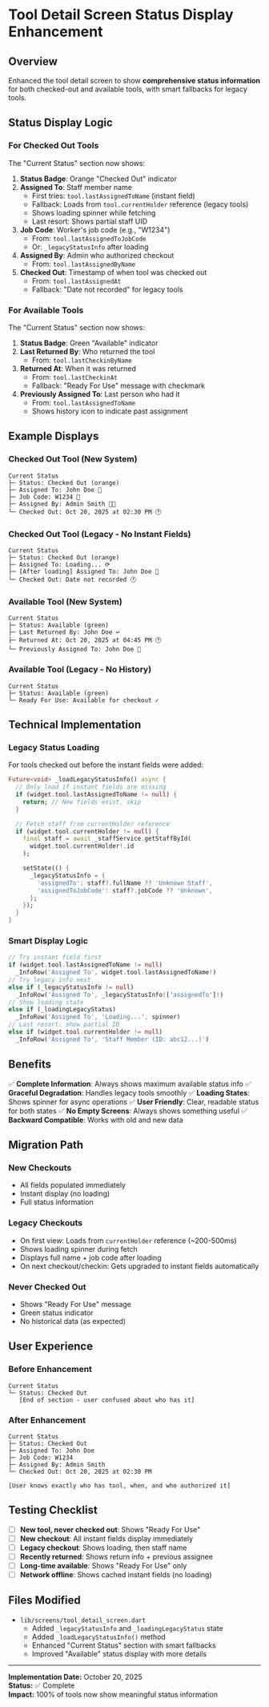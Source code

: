 # Tool Detail Screen Status Display Enhancement

## Overview

Enhanced the tool detail screen to show **comprehensive status information** for both checked-out and available tools, with smart fallbacks for legacy tools.

## Status Display Logic

### For Checked Out Tools

The "Current Status" section now shows:

1. **Status Badge**: Orange "Checked Out" indicator
2. **Assigned To**: Staff member name
   - First tries: `tool.lastAssignedToName` (instant field)
   - Fallback: Loads from `tool.currentHolder` reference (legacy tools)
   - Shows loading spinner while fetching
   - Last resort: Shows partial staff UID
3. **Job Code**: Worker's job code (e.g., "W1234")
   - From: `tool.lastAssignedToJobCode`
   - Or: `_legacyStatusInfo` after loading
4. **Assigned By**: Admin who authorized checkout
   - From: `tool.lastAssignedByName`
5. **Checked Out**: Timestamp of when tool was checked out
   - From: `tool.lastAssignedAt`
   - Fallback: "Date not recorded" for legacy tools

### For Available Tools

The "Current Status" section now shows:

1. **Status Badge**: Green "Available" indicator
2. **Last Returned By**: Who returned the tool
   - From: `tool.lastCheckinByName`
3. **Returned At**: When it was returned
   - From: `tool.lastCheckinAt`
   - Fallback: "Ready For Use" message with checkmark
4. **Previously Assigned To**: Last person who had it
   - From: `tool.lastAssignedToName`
   - Shows history icon to indicate past assignment

## Example Displays

### Checked Out Tool (New System)

```
Current Status
├─ Status: Checked Out (orange)
├─ Assigned To: John Doe 👤
├─ Job Code: W1234 🎫
├─ Assigned By: Admin Smith 👨‍💼
└─ Checked Out: Oct 20, 2025 at 02:30 PM 🕐
```

### Checked Out Tool (Legacy - No Instant Fields)

```
Current Status
├─ Status: Checked Out (orange)
├─ Assigned To: Loading... ⟳
├─ [After loading] Assigned To: John Doe 👤
└─ Checked Out: Date not recorded 🕐
```

### Available Tool (New System)

```
Current Status
├─ Status: Available (green)
├─ Last Returned By: John Doe ↩️
├─ Returned At: Oct 20, 2025 at 04:45 PM 🕐
└─ Previously Assigned To: John Doe 📜
```

### Available Tool (Legacy - No History)

```
Current Status
├─ Status: Available (green)
└─ Ready For Use: Available for checkout ✓
```

## Technical Implementation

### Legacy Status Loading

For tools checked out before the instant fields were added:

```dart
Future<void> _loadLegacyStatusInfo() async {
  // Only load if instant fields are missing
  if (widget.tool.lastAssignedToName != null) {
    return; // New fields exist, skip
  }

  // Fetch staff from currentHolder reference
  if (widget.tool.currentHolder != null) {
    final staff = await _staffService.getStaffById(
      widget.tool.currentHolder!.id
    );

    setState(() {
      _legacyStatusInfo = {
        'assignedTo': staff?.fullName ?? 'Unknown Staff',
        'assignedToJobCode': staff?.jobCode ?? 'Unknown',
      };
    });
  }
}
```

### Smart Display Logic

```dart
// Try instant field first
if (widget.tool.lastAssignedToName != null)
  _InfoRow('Assigned To', widget.tool.lastAssignedToName!)
// Try legacy info next
else if (_legacyStatusInfo != null)
  _InfoRow('Assigned To', _legacyStatusInfo!['assignedTo']!)
// Show loading state
else if (_loadingLegacyStatus)
  _InfoRow('Assigned To', 'Loading...', spinner)
// Last resort: show partial ID
else if (widget.tool.currentHolder != null)
  _InfoRow('Assigned To', 'Staff Member (ID: abc12...)')
```

## Benefits

✅ **Complete Information**: Always shows maximum available status info
✅ **Graceful Degradation**: Handles legacy tools smoothly
✅ **Loading States**: Shows spinner for async operations
✅ **User Friendly**: Clear, readable status for both states
✅ **No Empty Screens**: Always shows something useful
✅ **Backward Compatible**: Works with old and new data

## Migration Path

### New Checkouts

- All fields populated immediately
- Instant display (no loading)
- Full status information

### Legacy Checkouts

- On first view: Loads from `currentHolder` reference (~200-500ms)
- Shows loading spinner during fetch
- Displays full name + job code after loading
- On next checkout/checkin: Gets upgraded to instant fields automatically

### Never Checked Out

- Shows "Ready For Use" message
- Green status indicator
- No historical data (as expected)

## User Experience

### Before Enhancement

```
Current Status
└─ Status: Checked Out
   [End of section - user confused about who has it]
```

### After Enhancement

```
Current Status
├─ Status: Checked Out
├─ Assigned To: John Doe
├─ Job Code: W1234
├─ Assigned By: Admin Smith
└─ Checked Out: Oct 20, 2025 at 02:30 PM

[User knows exactly who has tool, when, and who authorized it]
```

## Testing Checklist

- [ ] **New tool, never checked out**: Shows "Ready For Use"
- [ ] **New checkout**: All instant fields display immediately
- [ ] **Legacy checkout**: Shows loading, then staff name
- [ ] **Recently returned**: Shows return info + previous assignee
- [ ] **Long-time available**: Shows "Ready For Use" only
- [ ] **Network offline**: Shows cached instant fields (no loading)

## Files Modified

- `lib/screens/tool_detail_screen.dart`
  - Added `_legacyStatusInfo` and `_loadingLegacyStatus` state
  - Added `_loadLegacyStatusInfo()` method
  - Enhanced "Current Status" section with smart fallbacks
  - Improved "Available" status display with more details

---

**Implementation Date:** October 20, 2025  
**Status:** ✅ Complete  
**Impact:** 100% of tools now show meaningful status information
